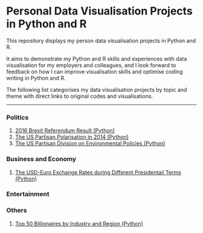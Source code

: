# Personal Data Visualisation Projects in Python and R
This repository displays my person data visualisation projects in Python and R. 

It aims to demonstrate my Python and R skills and experiences with data visualisation for my employers and colleagues, and I look forward to feedback on how I can improve visualisation skills and optimise coding writing in Python and R.

The following list categorises my data visualisation projects by topic and theme with direct links to original codes and visualisations.


--- 

### Politics
1. [2016 Brexit Referendum Result (Python)](https://github.com/gu-chengyang/Data-Visualisation/tree/65347be38186f8c5c9131b664b63338e7d5e610d/Python/Brexit)
2. [The US Partisan Polarisation in 2014 (Python)](https://github.com/gu-chengyang/Data-Visualisation/tree/main/Python/US_Polarization)
3. [The US Partisan Division on Environmental Policies (Python)](https://github.com/gu-chengyang/Data-Visualisation/tree/main/Python/Environment_Attitude)
### Business and Economy
1. [The USD-Euro Exchange Rates during Different Presidentail Terms (Python)](https://github.com/gu-chengyang/Data-Visualisation/tree/65347be38186f8c5c9131b664b63338e7d5e610d/Python/US-Euro_Rate)
### Entertainment
### Others
1. [Top 50 Billionaires by Industry and Region (Python)](https://github.com/gu-chengyang/Data-Visualisation/tree/main/Python/Top50_Billionaire)


